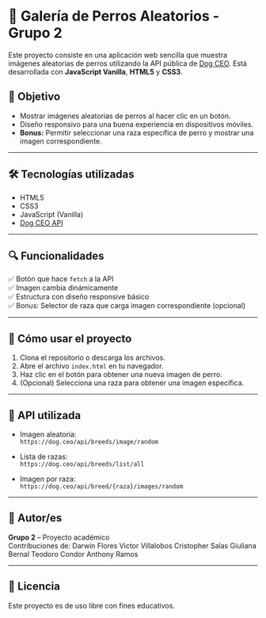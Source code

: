 # 🐶 Galería de Perros Aleatorios - Grupo 2

Este proyecto consiste en una aplicación web sencilla que muestra imágenes aleatorias de perros utilizando la API pública de [Dog CEO](https://dog.ceo/api/breeds/image/random). Está desarrollada con **JavaScript Vanilla**, **HTML5** y **CSS3**.

## 🎯 Objetivo

- Mostrar imágenes aleatorias de perros al hacer clic en un botón.
- Diseño responsivo para una buena experiencia en dispositivos móviles.
- **Bonus:** Permitir seleccionar una raza específica de perro y mostrar una imagen correspondiente.

---

## 🛠️ Tecnologías utilizadas

- HTML5
- CSS3
- JavaScript (Vanilla)
- [Dog CEO API](https://dog.ceo/dog-api/)

---

## 🔍 Funcionalidades

✅ Botón que hace `fetch` a la API  
✅ Imagen cambia dinámicamente  
✅ Estructura con diseño responsive básico  
✅ Bonus: Selector de raza que carga imagen correspondiente (opcional)

---

## 🚀 Cómo usar el proyecto

1. Clona el repositorio o descarga los archivos.
2. Abre el archivo `index.html` en tu navegador.
3. Haz clic en el botón para obtener una nueva imagen de perro.
4. (Opcional) Selecciona una raza para obtener una imagen específica.

---

## 📡 API utilizada

- Imagen aleatoria:  
  `https://dog.ceo/api/breeds/image/random`

- Lista de razas:  
  `https://dog.ceo/api/breeds/list/all`

- Imagen por raza:  
  `https://dog.ceo/api/breed/{raza}/images/random`

---

## 🧠 Autor/es

**Grupo 2** – Proyecto académico  
Contribuciones de:
    Darwin Flores
    Victor Villalobos
    Cristopher Salas
    Giuliana Bernal
    Teodoro Condor
    Anthony Ramos

---

## 📄 Licencia

Este proyecto es de uso libre con fines educativos.

